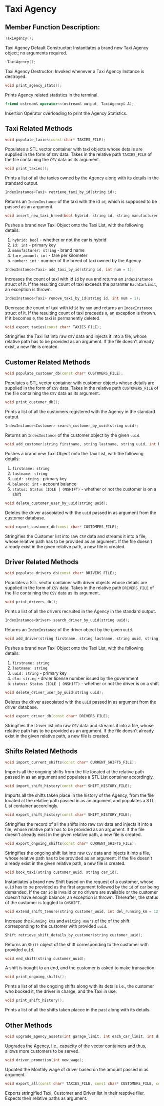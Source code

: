 # Taxi Agency

## Member Function Description:

```cpp
TaxiAgency(); 
```
Taxi Agency Default Constructor: Instantiates a brand new Taxi Agency object; no arguments required.

```cpp
~TaxiAgency();
```
Taxi Agency Destructor: Invoked whenever a Taxi Agency Instance is destroyed.

```cpp
void print_agency_stats();
```
Prints Agency related statistics in the terminal.

```cpp
friend ostream& operator<<(ostream& output, TaxiAgency& A);
```
Insertion Operator overloading to print the Agency Statistics.



## Taxi Related Methods

```cpp
void populate_taxies(const char* TAXIES_FILE);
```
Populates a STL vector container with taxi objects whose details are supplied in the form of `CSV` data. 
Takes in the relative path `TAXIES_FILE` of the file containing the `CSV` data as its argument.

```cpp
void print_taxies();
```
Prints a list of all the taxies owned by the Agency along with its details in the standard output.

```cpp
IndexInstance<Taxi> retrieve_taxi_by_id(string id);
```
Returns an `IndexInstance` of the taxi with the id `id`, which is supposed to be passed as an argument.

```cpp
void insert_new_taxi_breed(bool hybrid, string id, string manufacturer, int fare_amount, int number = 1);
```
Pushes a brand new Taxi Object onto the Taxi List, with the following details:
 1. `hybrid: bool` - whether or not the car is hybrid
 2. `id: int` - primary key
 3. `manufacturer: string` - brand name
 4. `fare_amount: int` - fare per kilometer
 5. `number: int` - number of the breed of taxi owned by the Agency

```cpp
IndexInstance<Taxi> add_taxi_by_id(string id, int num = 1);
```
Increases the count of taxi with id `id` by `num` and returns an `IndexInstance` struct of it.
If the resulting count of taxi exceeds the paramter `EachCarLimit`, an exception is thrown.

```cpp
IndexInstance<Taxi> remove_taxi_by_id(string id, int num = 1);
```
Decrease the count of taxi with id `id` by `num` and returns an `IndexInstance` struct of it.
If the resulting count of taxi preceeds `0`, an exception is thrown. If it becomes `0`, the taxi is permanently deleted.

```cpp
void export_taxies(const char* TAXIES_FILE);
```
Stringifies the Taxi list into raw `CSV` data and injects it into a file, whose relative path has to be provided as an argument. If the file doesn't already exist, a new file is created.




## Customer Related Methods
```cpp
void populate_customer_db(const char* CUSTOMERS_FILE);
```
Populates a STL vector container with customer objects whose details are supplied in the form of `CSV` data. 
Takes in the relative path `CUSTOMERS_FILE` of the file containing the `CSV` data as its argument.

```cpp
void print_customer_db();
```
Prints a list of all the customers registered with the Agency in the standard output.

```cpp
IndexInstance<Customer> search_customer_by_uuid(string uuid);
```
Returns an `IndexInstance` of the customer object by the given `uuid`.

```cpp
void add_customer(string firstname, string lastname, string uuid, int balance = 0, Status status = IDLE);
```
Pushes a brand new Taxi Object onto the Taxi List, with the following details:
 1. `firstname: string`
 2. `lastname: string`
 3. `uuid: string` - primary key
 4. `balance: int` - account balance
 5. `status: Status (IDLE | ONSHIFT)` - whether or not the customer is on a shift

```cpp
void delete_customer_user_by_uuid(string uuid);
```
Deletes the driver asscoiated with the `uuid` passed in as argument from the customer database.

```cpp
void export_customer_db(const char* CUSTOMERS_FILE);
```
Stringifies the Customer list into raw `CSV` data and streams it into a file, whose relative path has to be provided as an argument. If the file doesn't already exist in the given relative path, a new file is created.






## Driver Related Methods
```cpp
void populate_drivers_db(const char* DRIVERS_FILE);
```
Populates a STL vector container with driver objects whose details are supplied in the form of `CSV` data. 
Takes in the relative path `DRIVERS_FILE` of the file containing the `CSV` data as its argument.

```cpp
void print_drivers_db();
```
Prints a list of all the drivers recruited in the Agency in the standard output.

```cpp
IndexInstance<Driver> search_driver_by_uuid(string uuid);
```
Returns an `IndexInstance` of the driver object by the given `uuid`.

```cpp
void add_driver(string firstname, string lastname, string uuid, string dln, Status status = IDLE);
```
Pushes a brand new Taxi Object onto the Taxi List, with the following details:
 1. `firstname: string`
 2. `lastname: string`
 3. `uuid: string` - primary key
 4. `dln: string` - drvier license number issued by the government
 5. `status: Status (IDLE | ONSHIFT)` - whether or not the driver is on a shift

```cpp
void delete_driver_user_by_uuid(string uuid);
```
Deletes the driver asscoiated with the `uuid` passed in as argument from the driver database.

```cpp
void export_driver_db(const char* DRIVERS_FILE);
```
Stringifies the Driver list into raw `CSV` data and streams it into a file, whose relative path has to be provided as an argument. If the file doesn't already exist in the given relative path, a new file is created.



## Shifts Related Methods
```cpp
void import_current_shifts(const char* CURRENT_SHIFTS_FILE);
```
Imports all the ongoing shifts from the file located at the relative path passed in as an argument and populates a STL List container accordingly.

```cpp
void import_shift_history(const char* SHIFT_HISTORY_FILE);
```
Imports all the shifts taken place in the history of the Agency, from the file located at the relative path passed in as an argument and populates a STL List container accordingly.

```cpp
void export_shift_history(const char* SHIFT_HISTORY_FILE);
```
Stringifies the record of all the shifts into raw `CSV` data and injects it into a file, whose relative path has to be provided as an argument. If the file doesn't already exist in the given relative path, a new file is created.

```cpp
void export_ongoing_shifts(const char* CURRENT_SHIFTS_FILE);
```
Stringifies the ongoing shift list into raw `CSV` data and injects it into a file, whose relative path has to be provided as an argument. If the file doesn't already exist in the given relative path, a new file is created.

```cpp
void book_taxi(string customer_uuid, string car_id);
```
Instantiates a brand new Shift based on the request of a customer, whose `uuid` has to be provided as the first argument followed by the `id` of car being demanded. If the car `id` is invalid or no drivers are available or the customer doesn't have enough balance, an exception is thrown. Thereafter, the status of the customer is toggled to `ONSHIFT`.

```cpp
void extend_shift_tenure(string customer_uuid, int del_running_km = 12, int del_waiting_hours = 12)
```
Increase the `Running kms` and `Waiting Hours` of the of the shift corresponding to the customer with provided `uuid`.

```cpp
Shift retrieve_shift_details_by_customer(string customer_uuid);
```
Returns an `Shift` object of the shift corresponding to the customer with provided `uuid`.

```cpp
void end_shift(string customer_uuid);
```
A shift is bought to an end, and the customer is asked to make transaction.

```cpp
void print_ongoing_shifts();
```
Prints a list of all the ongoing shifts along with its details i.e., the customer who booked it, the driver in charge, and the Taxi in use.

```cpp
void print_shift_history();
```
Prints a list of all the shifts taken placce in the past along with its details.


## Other Methods
```cpp
void upgrade_agency_assets(int garage_limit, int each_car_limit, int driver_vacancies);
```
Upgrades the Agency, i.e., capacity of the vector containers and thus, allows more customers to be served.

```cpp
void driver_promotion(int new_wage);
```
Updated the Monthly wage of driver based on the amount passed in as argument.


```cpp
void export_all(const char* TAXIES_FILE, const char* CUSTOMERS_FILE, const char* DRIVERS_FILE);
```
Exports stringified Taxi, Customer and Driver list in their resptive filer. Expects their relative paths as argument.
